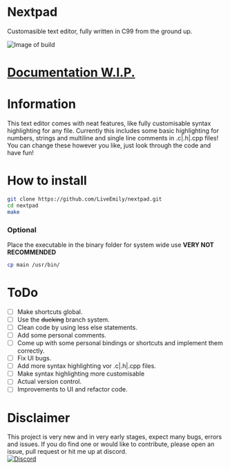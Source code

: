 # Nextpad
Customasible text editor, fully written in C99 from the ground up.

![Image of build](https://travis-ci.com/LiveEmily/nextpad.svg?branch=main)

# [Documentation W.I.P.](https://liveemily.com/nextpad/docs/)

# Information

This text editor comes with neat features, like fully customisable syntax highlighting for any file.
Currently this includes some basic highlighting for numbers, strings and multiline and single line comments in .c|.h|.cpp files!
You can change these however you like, just look through the code and have fun!

# How to install

```bash
git clone https://github.com/LiveEmily/nextpad.git
cd nextpad
make
```
### Optional

Place the executable in the binary folder for system wide use **VERY NOT RECOMMENDED**
```bash
cp main /usr/bin/
```

# ToDo

- [ ] Make shortcuts global.
- [ ] Use the ~~ducking~~ branch system.
- [ ] Clean code by using less else statements.
- [ ] Add some personal comments.
- [ ] Come up with some personal bindings or shortcuts and implement them correctly.
- [ ] Fix UI bugs.
- [ ] Add more syntax highlighting vor .c|.h|.cpp files.
- [ ] Make syntax highlighting more customisable
- [ ] Actual version control.
- [ ] Improvements to UI and refactor code.

# Disclaimer

This project is very new and in very early stages, expect many bugs, errors and issues. If you do find one or would like to contribute, please open an issue, pull request or hit me up at discord. <br>
[![Discord](https://discord.com/api/guilds/836526974574395402/embed.png?style=banner2)](https://discord.gg/BJ5pav4U9q)
